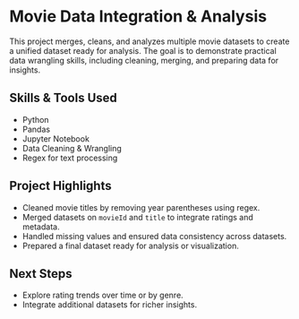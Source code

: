 # Movie Data Integration & Analysis

This project merges, cleans, and analyzes multiple movie datasets to create a unified dataset ready for analysis. The goal is to demonstrate practical data wrangling skills, including cleaning, merging, and preparing data for insights.

## Skills & Tools Used
- Python
- Pandas
- Jupyter Notebook
- Data Cleaning & Wrangling
- Regex for text processing

## Project Highlights
- Cleaned movie titles by removing year parentheses using regex.
- Merged datasets on `movieId` and `title` to integrate ratings and metadata.
- Handled missing values and ensured data consistency across datasets.
- Prepared a final dataset ready for analysis or visualization.

## Next Steps
- Explore rating trends over time or by genre.
- Integrate additional datasets for richer insights.
